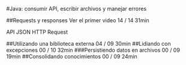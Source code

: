 #Java: consumir API, escribir archivos y manejar errores

##Requests y responses Ver el primer video    14 / 14    31min

API
JSON
HTTP Request

##Utilizando una biblioteca externa           04 / 09    30min
##Lidiando con excepciones                    00 / 10    32min
###Persistiendo datos en archivos             00 / 09    19min
##Consolidando conocimientos                  00 / 09    24min
